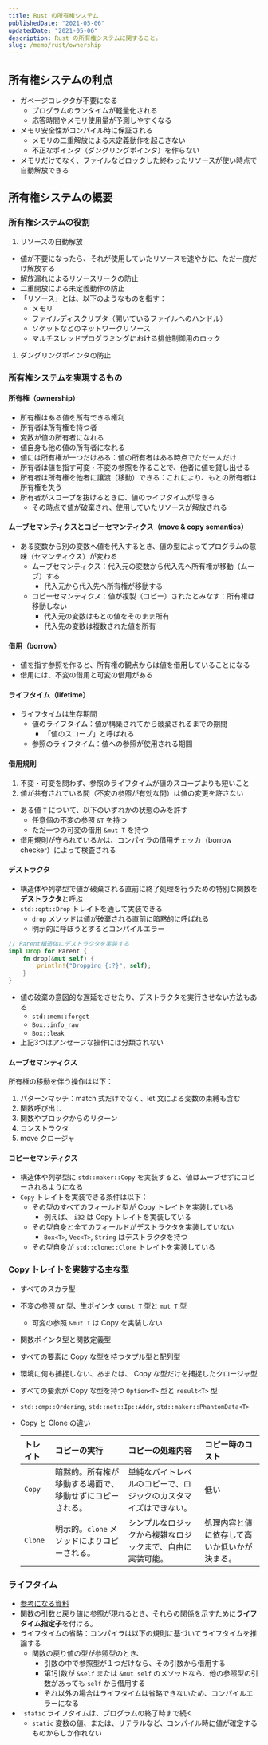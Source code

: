 ```yaml
---
title: Rust の所有権システム
publishedDate: "2021-05-06"
updatedDate: "2021-05-06"
description: Rust の所有権システムに関すること。
slug: /memo/rust/ownership
---
```


## 所有権システムの利点

- ガベージコレクタが不要になる
    - プログラムのランタイムが軽量化される
    - 応答時間やメモリ使用量が予測しやすくなる
- メモリ安全性がコンパイル時に保証される
    - メモリの二重解放による未定義動作を起こさない
    - 不正なポインタ（ダングリングポインタ）を作らない
- メモリだけでなく、ファイルなどロックした終わったリソースが使い時点で自動解放できる

## 所有権システムの概要

### 所有権システムの役割

1. リソースの自動解放
- 値が不要になったら、それが使用していたリソースを速やかに、ただ一度だけ解放する
- 解放漏れによるリソースリークの防止
- 二重開放による未定義動作の防止
- 「リソース」とは、以下のようなものを指す：
    - メモリ
    - ファイルディスクリプタ（開いているファイルへのハンドル）
    - ソケットなどのネットワークリソース
    - マルチスレッドプログラミングにおける排他制御用のロック
1. ダングリングポインタの防止

### 所有権システムを実現するもの

#### 所有権（ownership）

- 所有権はある値を所有できる権利
- 所有者は所有権を持つ者
- 変数が値の所有者になれる
- 値自身も他の値の所有者になれる
- 値には所有権が一つだけある：値の所有者はある時点でただ一人だけ
- 所有者は値を指す可変・不変の参照を作ることで、他者に値を貸し出せる
- 所有者は所有権を他者に譲渡（移動）できる：これにより、もとの所有者は所有権を失う
- 所有者がスコープを抜けるときに、値のライフタイムが尽きる
    - その時点で値が破棄され、使用していたリソースが解放される

#### ムーブセマンティクスとコピーセマンティクス（move & copy semantics）

- ある変数から別の変数へ値を代入するとき、値の型によってプログラムの意味（セマンティクス）が変わる
    - ムーブセマンティクス：代入元の変数から代入先へ所有権が移動（ムーブ）する
        - 代入元から代入先へ所有権が移動する
    - コピーセマンティクス：値が複製（コピー）されたとみなす：所有権は移動しない
        - 代入元の変数はもとの値をそのまま所有
        - 代入先の変数は複数された値を所有

#### 借用（borrow）

- 値を指す参照を作ると、所有権の観点からは値を借用していることになる
- 借用には、不変の借用と可変の借用がある

#### ライフタイム（lifetime）

- ライフタイムは生存期間
    - 値のライフタイム：値が構築されてから破棄されるまでの期間
        - 「値のスコープ」と呼ばれる
    - 参照のライフタイム：値への参照が使用される期間

#### 借用規則

1. 不変・可変を問わず、参照のライフタイムが値のスコープよりも短いこと
2. 値が共有されている間（不変の参照が有効な間）は値の変更を許さない
- ある値 `T` について、以下のいずれかの状態のみを許す
    - 任意個の不変の参照 `&T` を持つ
    - ただ一つの可変の借用 `&mut T` を持つ
- 借用規則が守られているかは、コンパイラの借用チェッカ（borrow checker）によって検査される

#### デストラクタ

- 構造体や列挙型で値が破棄される直前に終了処理を行うための特別な関数を**デストラクタ**と呼ぶ
- `std::opt::Drop` トレイトを通して実装できる
    - `drop` メソッドは値が破棄される直前に暗黙的に呼ばれる
    - 明示的に呼ぼうとするとコンパイルエラー

```rust
// Parent構造体にデストラクタを実装する
impl Drop for Parent {
    fn drop(&mut self) {
        println!("Dropping {:?}", self);
    }
}
```

- 値の破棄の意図的な遅延をさせたり、デストラクタを実行させない方法もある
    - `std::mem::forget`
    - `Box::info_raw`
    - `Box::leak`
- 上記3つはアンセーフな操作には分類されない

#### ムーブセマンティクス

所有権の移動を伴う操作は以下：

1. パターンマッチ：match 式だけでなく、let 文による変数の束縛も含む
2. 関数呼び出し
3. 関数やブロックからのリターン
4. コンストラクタ
5. move クロージャ

#### コピーセマンティクス

- 構造体や列挙型に `std::maker::Copy` を実装すると、値はムーブせずにコピーされるようになる
- `Copy` トレイトを実装できる条件は以下：
    - その型のすべてのフィールド型が Copy トレイトを実装している
        - 例えば、 `i32` は Copy トレイトを実装している
    - その型自身と全てのフィールドがデストラクタを実装していない
        - `Box<T>`, `Vec<T>`, `String` はデストラクタを持つ
    - その型自身が `std::clone::Clone` トレイトを実装している

### Copy トレイトを実装する主な型

- すべてのスカラ型
- 不変の参照 `&T` 型、生ポインタ `const T` 型と `mut T` 型
    - 可変の参照 `&mut T` は Copy を実装しない
- 関数ポインタ型と関数定義型
- すべての要素に Copy な型を持つタプル型と配列型
- 環境に何も捕捉しない、あまたは、 Copy な型だけを捕捉したクロージャ型
- すべての要素が Copy な型を持つ `Option<T>` 型と `result<T>` 型
- `std::cmp::Ordering`, `std::net::Ip::Addr`, `std::maker::PhantomData<T>`
- Copy と Clone の違い

    |トレイト|コピーの実行|コピーの処理内容|コピー時のコスト|
    |:---|:---|:---|:---|
    |`Copy`|暗黙的。所有権が移動する場面で、移動せずにコピーされる。|単純なバイトレベルのコピーで、ロジックのカスタマイズはできない。|低い|
    |`Clone`|明示的。`clone` メソッドによりコピーされる。|シンプルなロジックから複雑なロジックまで、自由に実装可能。|処理内容と値に依存して高いか低いかが決まる。|

### ライフタイム

- [参考になる資料](http://www.rust-tutorials.com/RustConf16/3-Advanced-Lifetimes.pdf)
- 関数の引数と戻り値に参照が現れるとき、それらの関係を示すために**ライフタイム指定子**を付ける。
- ライフタイムの省略：コンパイラは以下の規則に基づいてライフタイムを推論する
    - 関数の戻り値の型が参照型のとき、
        - 引数の中で参照型が１つだけなら、その引数から借用する
        - 第1引数が `&self` または `&mut self` のメソッドなら、他の参照型の引数があっても `self` から借用する
        - それ以外の場合はライフタイムは省略できないため、コンパイルエラーになる
- `'static` ライフタイムは、プログラムの終了時まで続く
    - `static` 変数の値、または、リテラルなど、コンパイル時に値が確定するものからしか作れない